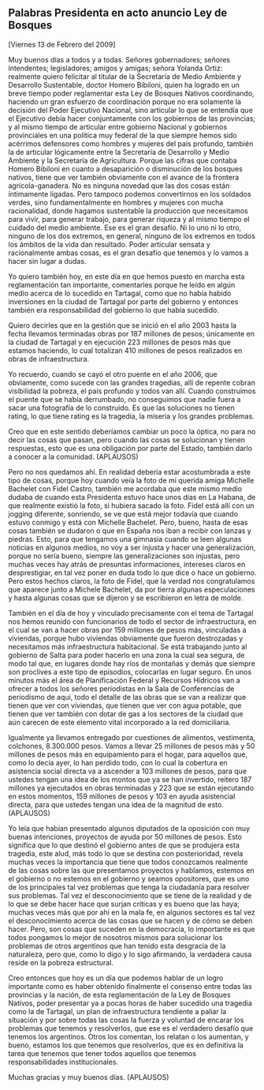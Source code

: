 Palabras Presidenta en acto anuncio Ley de Bosques
--------------------------------------------------

[Viernes 13 de Febrero del 2009]

Muy buenos días a todos y a todas. Señores gobernadores; señores
intendentes; legisladores; amigos y amigas; señora Yolanda Ortiz:
realmente quiero felicitar al titular de la Secretaría de Medio Ambiente
y Desarrollo Sustentable, doctor Homero Bibiloni, quien ha logrado en un
breve tiempo poder reglamentar esta Ley de Bosques Nativos coordinando,
haciendo un gran esfuerzo de coordinación porque no era solamente la
decisión del Poder Ejecutivo Nacional, sino articular lo que se entendía
que el Ejecutivo debía hacer conjuntamente con los gobiernos de las
provincias; y al mismo tiempo de articular entre gobierno Nacional y
gobiernos provinciales en una política muy federal de la que siempre
hemos sido acérrimos defensores como hombres y mujeres del país
profundo, también la de articular lógicamente entre la Secretaría de
Desarrollo y Medio Ambiente y la Secretaría de Agricultura. Porque las
cifras que contaba Homero Bibiloni en cuanto a desaparición o
disminución de los bosques nativos, tiene que ver también obviamente con
el avance de la frontera agrícola-ganadera. No es ninguna novedad que
las dos cosas están íntimamente ligadas. Pero tampoco podemos
convertirnos en los soldados verdes, sino fundamentalmente en hombres y
mujeres con mucha racionalidad, donde hagamos sustentable la producción
que necesitamos para vivir, para generar trabajo, para generar riqueza y
al mismo tiempo el cuidado del medio ambiente. Ese es el gran desafío.
Ni lo uno ni lo otro, ninguno de los dos extremos, en general, ninguno
de los extremos en todos los ámbitos de la vida dan resultado. Poder
articular sensata y racionalmente ambas cosas, es el gran desafío que
tenemos y lo vamos a hacer sin lugar a dudas.

Yo quiero también hoy, en este día en que hemos puesto en marcha esta
reglamentación tan importante, comentarles porque he leído en algún
medio acerca de lo sucedido en Tartagal, como que no había habido
inversiones en la ciudad de Tartagal por parte del gobierno y entonces
también era responsabilidad del gobierno lo que había sucedido.

Quiero decirles que en la gestión que se inició en el año 2003 hasta la
fecha llevamos terminadas obras por 187 millones de pesos; únicamente en
la ciudad de Tartagal y en ejecución 223 millones de pesos más que
estamos haciendo, lo cual totalizan 410 millones de pesos realizados en
obras de infraestructura.

Yo recuerdo, cuando se cayó el otro puente en el año 2006, que
obviamente, como sucede con las grandes tragedias, allí de repente
cobran visibilidad la pobreza, el país profundo y todos van allí. Cuando
construimos el puente que se había derrumbado, no conseguimos que nadie
fuera a sacar una fotografía de lo construido. Es que las soluciones no
tienen rating, lo que tiene rating es la tragedia, la miseria y los
grandes problemas.

Creo que en este sentido deberíamos cambiar un poco la óptica, no para
no decir las cosas que pasan, pero cuando las cosas se solucionan y
tienen respuestas, esto que es una obligación por parte del Estado,
también darlo a conocer a la comunidad. (APLAUSOS)

Pero no nos quedamos ahí. En realidad debería estar acostumbrada a este
tipo de cosas, porque hoy cuando veía la foto de mi querida amiga
Michelle Bachelet con Fidel Castro, también me acordaba que este mismo
medio dudaba de cuando esta Presidenta estuvo hace unos días en La
Habana, de que realmente existió la foto, si hubiera sacado la foto.
Fidel está allí con un jogging diferente, sonriendo, se ve que está
mejor todavía que cuando estuvo conmigo y está con Michelle Bachelet.
Pero, bueno, hasta de esas cosas también se dudaron o que en España nos
iban a recibir con lanzas y piedras. Esto, para que tengamos una
gimnasia cuando se leen algunas noticias en algunos medios, no voy a ser
injusta y hacer una generalización, porque no sería bueno, siempre las
generalizaciones son injustas, pero muchas veces hay atrás de presuntas
informaciones, intereses claros en desprestigiar, en tal vez poner en
duda todo lo que dice o hace un gobierno. Pero estos hechos claros, la
foto de Fidel, que la verdad nos congratulamos que aparece junto a
Michele Bachelet, da por tierra algunas especulaciones y hasta algunas
cosas que se dijeron y se escribieron en letra de molde.

También en el día de hoy y vinculado precisamente con el tema de
Tartagal nos hemos reunido con funcionarios de todo el sector de
infraestructura, en el cual se van a hacer obras por 159 millones de
pesos más, vinculadas a viviendas, porque hubo viviendas obviamente que
fueron destrozadas y necesitamos más infraestructura habitacional. Se
está trabajando junto al gobierno de Salta para poder hacerlo en una
zona la cual sea segura, de modo tal que, en lugares donde hay ríos de
montañas y demás que siempre son proclives a este tipo de episodios,
colocarlas en lugar seguro. En unos minutos más el área de Planificación
Federal y Recursos Hídricos van a ofrecer a todos los señores
periodistas en la Sala de Conferencias de periodismo de aquí, todo el
detalle de las obras que se van a realizar que tienen que ver con
viviendas, que tienen que ver con agua potable, que tienen que ver
también con dotar de gas a los sectores de la ciudad que aún carecen de
este elemento vital incorporado a la red domiciliaria.

Igualmente ya llevamos entregado por cuestiones de alimentos,
vestimenta, colchones, 8.300.000 pesos. Vamos a llevar 25 millones de
pesos más y 50 millones de pesos más en equipamiento para el hogar, para
aquellos que, como lo decía ayer, lo han perdido todo, con lo cual la
cobertura en asistencia social directa va a ascender a 103 millones de
pesos, para que ustedes tengan una idea de los montos que ya se han
invertido, reitero 187 millones ya ejecutados en obras terminadas y 223
que se están ejecutando en estos momentos, 159 millones de pesos y 103
en ayuda asistencial directa, para que ustedes tengan una idea de la
magnitud de esto. (APLAUSOS)

Yo leía que habían presentado algunos diputados de la oposición con muy
buenas intenciones, proyectos de ayuda por 50 millones de pesos. Esto
significa que lo que destinó el gobierno antes de que se produjera esta
tragedia, este alud, más todo lo que se destina con posterioridad,
revela muchas veces la importancia que tiene que todos conozcamos
realmente de las cosas sobre las que presentamos proyectos y hablamos,
estemos en el gobierno o no estemos en el gobierno y seamos opositores,
que es uno de los principales tal vez problemas que tenga la ciudadanía
para resolver sus problemas. Tal vez el desconocimiento que se tiene de
la realidad y de lo que se debe hacer hace que surjan críticas y es
bueno que las haya; muchas veces más que por ahí en la mala fe, en
algunos sectores es tal vez el desconocimiento acerca de las cosas que
se hacen y de cómo se deben hacer. Pero, son cosas que suceden en la
democracia, lo importante es que todos pongamos lo mejor de nosotros
mismos para solucionar los problemas de otros argentinos que han tenido
esta desgracia de la naturaleza, pero que, como lo digo y lo sigo
afirmando, la verdadera causa reside en la pobreza estructural.

Creo entonces que hoy es un día que podemos hablar de un logro
importante como es haber obtenido finalmente el consenso entre todas las
provincias y la nación, de esta reglamentación de la Ley de Bosques
Nativos, poder presentar ya a pocas horas de haber sucedido una tragedia
como la de Tartagal, un plan de infraestructura tendiente a paliar la
situación y por sobre todas las cosas la fuerza y voluntad de encarar
los problemas que tenemos y resolverlos, que ese es el verdadero desafío
que tenemos los argentinos. Otros los comentan, los relatan o los
aumentan, y bueno, estamos los que tenemos que resolverlos, que es en
definitiva la tarea que tenemos que tener todos aquellos que tenemos
responsabilidades institucionales.

Muchas gracias y muy buenos días. (APLAUSOS)

 
